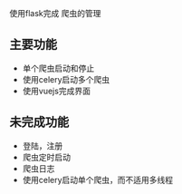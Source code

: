 使用flask完成 爬虫的管理

## 主要功能
 - 单个爬虫启动和停止
 - 使用celery启动多个爬虫
 - 使用vuejs完成界面

## 未完成功能
 - 登陆，注册
 - 爬虫定时启动
 - 爬虫日志
 - 使用celery启动单个爬虫，而不适用多线程